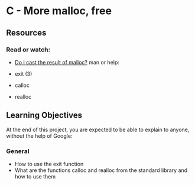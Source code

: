 # C - More malloc, free

## Resources
### Read or watch:

* [Do I cast the result of malloc?](https://intranet.alxswe.com/rltoken/uKhvfzpF3v8Be10NCZlQtA)
man or help:

* exit (3)
* calloc
* realloc
## Learning Objectives
At the end of this project, you are expected to be able to explain to anyone, without the help of Google:

### General
* How to use the exit function
* What are the functions calloc and realloc from the standard library and how to use them
